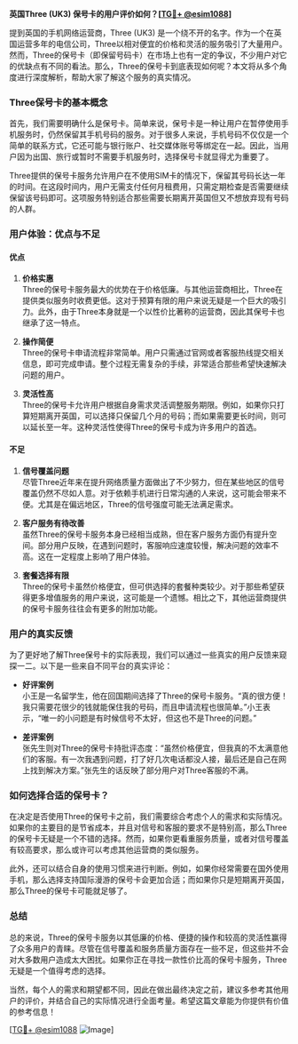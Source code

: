 **英国Three (UK3) 保号卡的用户评价如何？[[TG💪+ @esim1088](https://t.me/s/esim1088)]**

提到英国的手机网络运营商，Three (UK3) 是一个绕不开的名字。作为一个在英国运营多年的电信公司，Three以相对便宜的价格和灵活的服务吸引了大量用户。然而，Three的保号卡（即保留号码卡）在市场上也有一定的争议，不少用户对它的优缺点有不同的看法。那么，Three的保号卡到底表现如何呢？本文将从多个角度进行深度解析，帮助大家了解这个服务的真实情况。

### Three保号卡的基本概念

首先，我们需要明确什么是保号卡。简单来说，保号卡是一种让用户在暂停使用手机服务时，仍然保留其手机号码的服务。对于很多人来说，手机号码不仅仅是一个简单的联系方式，它还可能与银行账户、社交媒体账号等绑定在一起。因此，当用户因为出国、旅行或暂时不需要手机服务时，选择保号卡就显得尤为重要了。

Three提供的保号卡服务允许用户在不使用SIM卡的情况下，保留其号码长达一年的时间。在这段时间内，用户无需支付任何月租费用，只需定期检查是否需要继续保留该号码即可。这项服务特别适合那些需要长期离开英国但又不想放弃现有号码的人群。

### 用户体验：优点与不足

#### 优点

1. **价格实惠**  
   Three的保号卡服务最大的优势在于价格低廉。与其他运营商相比，Three在提供类似服务时收费更低。这对于预算有限的用户来说无疑是一个巨大的吸引力。此外，由于Three本身就是一个以性价比著称的运营商，因此其保号卡也继承了这一特点。

2. **操作简便**  
   Three的保号卡申请流程非常简单。用户只需通过官网或者客服热线提交相关信息，即可完成申请。整个过程无需复杂的手续，非常适合那些希望快速解决问题的用户。

3. **灵活性高**  
   Three的保号卡允许用户根据自身需求灵活调整服务期限。例如，如果你只打算短期离开英国，可以选择只保留几个月的号码；而如果需要更长时间，则可以延长至一年。这种灵活性使得Three的保号卡成为许多用户的首选。

#### 不足

1. **信号覆盖问题**  
   尽管Three近年来在提升网络质量方面做出了不少努力，但在某些地区的信号覆盖仍然不尽如人意。对于依赖手机进行日常沟通的人来说，这可能会带来不便。尤其是在偏远地区，Three的信号强度可能无法满足需求。

2. **客户服务有待改善**  
   虽然Three的保号卡服务本身已经相当成熟，但在客户服务方面仍有提升空间。部分用户反映，在遇到问题时，客服响应速度较慢，解决问题的效率不高。这在一定程度上影响了用户体验。

3. **套餐选择有限**  
   Three的保号卡虽然价格便宜，但可供选择的套餐种类较少。对于那些希望获得更多增值服务的用户来说，这可能是一个遗憾。相比之下，其他运营商提供的保号卡服务往往会有更多的附加功能。

### 用户的真实反馈

为了更好地了解Three保号卡的实际表现，我们可以通过一些真实的用户反馈来窥探一二。以下是一些来自不同平台的真实评论：

- **好评案例**  
  小王是一名留学生，他在回国期间选择了Three的保号卡服务。“真的很方便！我只需要花很少的钱就能保住我的号码，而且申请流程也很简单。”小王表示，“唯一的小问题是有时候信号不太好，但这也不是Three的问题。”

- **差评案例**  
  张先生则对Three的保号卡持批评态度：“虽然价格便宜，但我真的不太满意他们的客服。有一次我遇到问题，打了好几次电话都没人接，最后还是自己在网上找到解决方案。”张先生的话反映了部分用户对Three客服的不满。

### 如何选择合适的保号卡？

在决定是否使用Three的保号卡之前，我们需要综合考虑个人的需求和实际情况。如果你的主要目的是节省成本，并且对信号和客服的要求不是特别高，那么Three的保号卡无疑是一个不错的选择。然而，如果你更看重服务质量，或者对信号覆盖有较高要求，那么或许可以考虑其他运营商的类似服务。

此外，还可以结合自身的使用习惯来进行判断。例如，如果你经常需要在国外使用手机，那么选择支持国际漫游的保号卡会更加合适；而如果你只是短期离开英国，那么Three的保号卡可能就足够了。

### 总结

总的来说，Three的保号卡服务以其低廉的价格、便捷的操作和较高的灵活性赢得了众多用户的青睐。尽管在信号覆盖和服务质量方面存在一些不足，但这些并不会对大多数用户造成太大困扰。如果你正在寻找一款性价比高的保号卡服务，Three无疑是一个值得考虑的选择。

当然，每个人的需求和期望都不同，因此在做出最终决定之前，建议多参考其他用户的评价，并结合自己的实际情况进行全面考量。希望这篇文章能为你提供有价值的参考信息！

[[TG💪+ @esim1088](https://t.me/s/esim1088) ![Image](https://i.postimg.cc/4NQfJmqS/Snipaste-2025-05-13-00-14-12.png)]